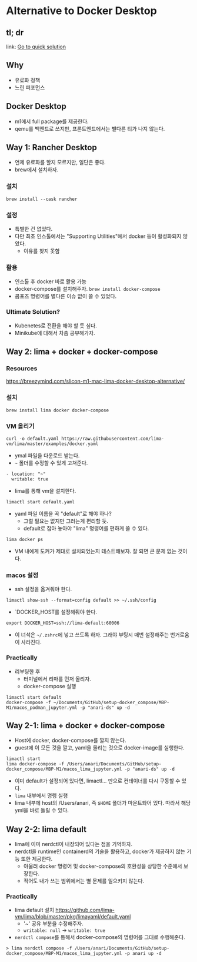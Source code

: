 # Alternative to Docker Desktop 

## tl; dr 

link: [Go to quick solution](##-Way-2-2:-lima-default)

## Why 

- 유료화 정책 
- 느린 퍼포먼스 

## Docker Desktop 

- m1에서 full package를 제공한다. 
- qemu를 백엔드로 쓰지만, 프론트엔드에서는 별다른 티가 나지 않는다. 

## Way 1: Rancher Desktop 

- 언제 유료화를 할지 모르지만, 일단은 좋다. 
- brew에서 설치하자. 

### 설치

`brew install --cask rancher`

### 설정

- 특별한 건 없었다. 
- 다만 최초 인스톨에서는 "Supporting Utilities"에서 docker 등이 활성화되지 않았다. 
    + 이유를 찾지 못함 

### 활용 

- 인스톨 후 docker 바로 활용 가능 
- docker-compose를 설치해주자. `brew install docker-compose`
- 콤포즈 명령어를 별다른 이슈 없이 쓸 수 있었다. 

### Ultimate Solution?

- Kubenetes로 전환을 해야 할 듯 싶다. 
- Minikube에 대해서 차츰 공부해가자. 

## Way 2: lima + docker + docker-compose 

### Resources 

https://breezymind.com/slicon-m1-mac-lima-docker-desktop-alternative/


### 설치

```
brew install lima docker docker-compose
```

### VM 올리기 

```
curl -o default.yaml https://raw.githubusercontent.com/lima-vm/lima/master/examples/docker.yaml
```

- ymal 파일을 다운로드 받는다. 
- `~` 폴더를 수정할 수 있게 고쳐준다. 

```
- location: "~"
  writable: true
```

- lima를 통해 vm을 설치한다. 

```
limactl start default.yaml 
```

- yaml 파일 이름을 꼭 "default"로 해야 하나? 
    + 그럴 필요는 없지만 그러는게 편리할 듯. 
    + default로 잡아 놓아야 "lima" 명령어를 편하게 쓸 수 있다. 

```
lima docker ps
```

- VM 내에게 도커가 제대로 설치되었는지 테스트해보자. 잘 되면 큰 문제 없는 것이다. 

### macos 설정 

- ssh 설정을 옮겨줘야 한다. 

```
limactl show-ssh --format=config default >> ~/.ssh/config
```

- `DOCKER_HOST를 설정해줘야 한다. 

```
export DOCKER_HOST=ssh://lima-default:60006
```

- 이 녀석은 `~/.zshrc`에 넣고 쓰도록 하자. 그래야 부팅시 매번 설정해주는 번거로움이 사라진다. 

### Practically 

- 리부팅한 후
  + 터미널에서 리마를 먼저 올리자. 
  + docker-compose 실행 

```shell
limactl start default 
docker-compose -f ~/Documents/GitHub/setup-docker_compose/MBP-M1/macos_podman_jupyter.yml -p "anari-ds" up -d
```
## Way 2-1: lima + docker + docker-compose 

- Host에 docker, docker-compose를 깔지 않는다. 
- guest에 이 모든 것을 깔고, yaml을 올리는 것으로 docker-image를 실행한다. 

```shell
limactl start 
lima docker-compose -f /Users/anari/Documents/GitHub/setup-docker_compose/MBP-M1/macos_lima_jupyter.yml -p "anari-ds" up -d
```

- 이미 default가 설정되어 있다면, limactl... 만으로 컨테이너를 다시 구동할 수 있다. 
- `lima` 내부에서 명령 실행
- lima 내부에 host의 /Users/anari, 즉 `$HOME` 폴더가 마운트돠어 있다. 따라서 해당 yml을 바로 돌릴 수 있다. 

## Way 2-2: lima default 

- lima에 이미 nerdctl이 내장되어 있다는 점을 기억하자. 
- nerdctl을 runtime인 containerd의 기술을 활용하고, docker가 제공하지 않는 기능 또한 제공한다. 
  + 아울러 docker 명령어 및 docker-compose의 호환성을 상당한 수준에서 보장한다. 
  + 적어도 내가 쓰는 범위에서는 별 문제를 일으키지 않는다. 

### Practically 

- lima default 설치 
https://github.com/lima-vm/lima/blob/master/pkg/limayaml/default.yaml
  + '~' 공유 부분을 수정해주자. 
  + `writable: null` &rarr; `writable: true`
- `nerdctl compose`를 통해서 docker-compose의 명령어를 그대로 수행해준다. 

```shell
> lima nerdctl compose -f /Users/anari/Documents/GitHub/setup-docker_compose/MBP-M1/macos_lima_jupyter.yml -p anari up -d
```
